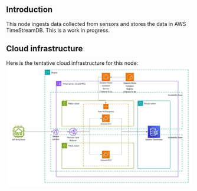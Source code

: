 ## Introduction
This node ingests data collected from sensors and stores the data in AWS TimeStreamDB. This is a work in progress.

## Cloud infrastructure
Here is the tentative cloud infrastructure for this node:
![image](./assets/iot_cloud_infra.jpeg)
